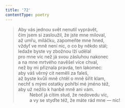 ```yaml
---
title: '72'
contentType: poetry
---
```


<section>

> Aby vás jednou svět nenutil vyprávět,  
> čím jsem si zasloužil, že jste mne miloval,  
> až umřu, miláčku, zapomeňte mne hned,  
> vždyť ve mně není nic, o co by někdo stál;  
> ledaže byste vy zbožnou lží udělal  
> pro mne víc než já svou zásluhou nakonec  
> a na mne mrtvého navěšel více chval,  
> než by mi přiznala pravda, ten lakomec:  
> aby váš věrný cit neměli za faleš,  
> až byste kvůli mně chtěl o mně šířit klam,  
> nechť s mými ostatky pohřbí mé jméno též,  
> aby už nežilo k hanbě mně ani vám.  
>          Neboť já cítím stud, že nedovedu víc,  
>          a vy se styďte též, že máte rád mne — nic!

</section>
